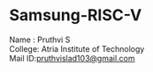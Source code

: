 # Samsung-RISC-V
Name : Pruthvi S  <br>
College: Atria Institute of Technology <br> 
Mail ID:pruthvislad103@gmail.com  <br>

